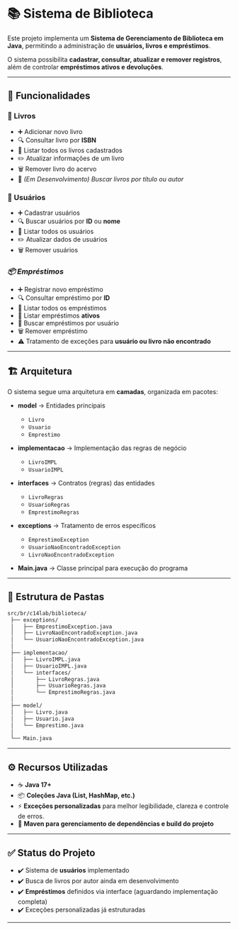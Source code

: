 # 📚 Sistema de Biblioteca

Este projeto implementa um **Sistema de Gerenciamento de Biblioteca em Java**, permitindo a administração de **usuários, livros e empréstimos**.

O sistema possibilita **cadastrar, consultar, atualizar e remover registros**, além de controlar **empréstimos ativos e devoluções**.

---

## 🚀 Funcionalidades

### 📖 Livros
- ➕ Adicionar novo livro
- 🔍 Consultar livro por **ISBN**
- 📑 Listar todos os livros cadastrados
- ✏️ Atualizar informações de um livro
- 🗑️ Remover livro do acervo
- 🔎 *(Em Desenvolvimento) Buscar livros por título ou autor*

### 👤 Usuários
- ➕ Cadastrar usuários
- 🔍 Buscar usuários por **ID** ou **nome**
- 📑 Listar todos os usuários
- ✏️ Atualizar dados de usuários
- 🗑️ Remover usuários

### *📦 Empréstimos*
- ➕ Registrar novo empréstimo
- 🔍 Consultar empréstimo por **ID**
- 📑 Listar todos os empréstimos
- 📌 Listar empréstimos **ativos**
- 👥 Buscar empréstimos por usuário
- 🗑️ Remover empréstimo
- ⚠️ Tratamento de exceções para **usuário ou livro não encontrado**

---

## 🏗️ Arquitetura

O sistema segue uma arquitetura em **camadas**, organizada em pacotes:

- **model** → Entidades principais
  - `Livro`
  - `Usuario`
  - `Emprestimo`

- **implementacao** → Implementação das regras de negócio
  - `LivroIMPL`
  - `UsuarioIMPL`

- **interfaces** → Contratos (regras) das entidades
  - `LivroRegras`
  - `UsuarioRegras`
  - `EmprestimoRegras`

- **exceptions** → Tratamento de erros específicos
  - `EmprestimoException`
  - `UsuarioNaoEncontradoException`
  - `LivroNaoEncontradoException`

- **Main.java** → Classe principal para execução do programa

---

## 📂 Estrutura de Pastas

```bash
src/br/c14lab/biblioteca/
 ├── exceptions/
 │   ├── EmprestimoException.java
 │   ├── LivroNaoEncontradoException.java
 │   └── UsuarioNaoEncontradoException.java
 │
 ├── implementacao/
 │   ├── LivroIMPL.java
 │   ├── UsuarioIMPL.java
 │   └── interfaces/
 │       ├── LivroRegras.java
 │       ├── UsuarioRegras.java
 │       └── EmprestimoRegras.java
 │
 ├── model/
 │   ├── Livro.java
 │   ├── Usuario.java
 │   └── Emprestimo.java
 │
 └── Main.java
````
---

## ⚙️ Recursos  Utilizadas

- ☕ **Java 17+**
- 📦 **Coleções Java (List, HashMap, etc.)**
- ⚡ **Exceções personalizadas** para melhor legibilidade, clareza e controle de erros.
- 🔧 **Maven para gerenciamento de dependências e build do projeto**
---

## ✅ Status do Projeto

- ✔️ Sistema de **usuários** implementado
- ✔️ Busca de livros por autor ainda em desenvolvimento
- ✔️ **Empréstimos** definidos via interface (aguardando implementação completa)
- ✔️ Exceções personalizadas já estruturadas

---
